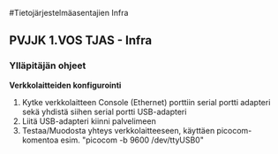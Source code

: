 #Tietojärjestelmäasentajien Infra
## PVJJK 1.VOS TJAS - Infra
### Ylläpitäjän ohjeet

**Verkkolaitteiden konfigurointi**
1. Kytke verkkolaitteen Console (Ethernet) porttiin serial portti adapteri sekä yhdistä siihen serial portti USB-adapteri
2. Liitä USB-adapteri kiinni palvelimeen
3. Testaa/Muodosta yhteys verkkolaitteeseen, käyttäen picocom-komentoa esim. "picocom -b 9600 /dev/ttyUSB0"
